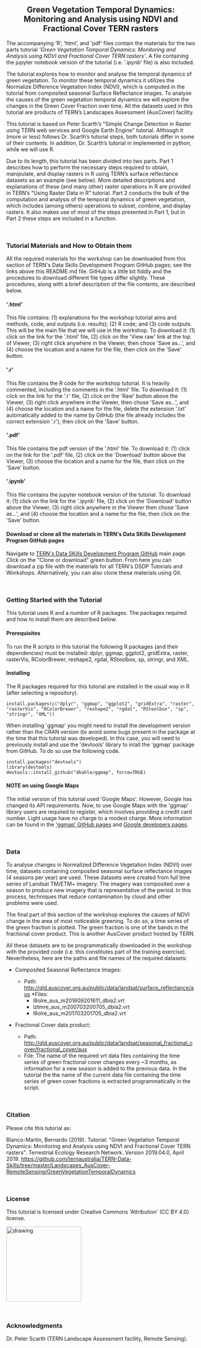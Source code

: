 <center> <h2>
Green Vegetation Temporal Dynamics: Monitoring and Analysis using NDVI and Fractional Cover TERN rasters
</h2> </center>

The accompanying ‘R’, ‘html’, and 'pdf’ files contain the materials for the two parts tutorial *'Green Vegetation Temporal Dynamics: Monitoring and Analysis using NDVI and Fractional Cover TERN rasters'*.   A file containing the jupyter notebook version of the tutorial (i.e. '.ipynb' file) is also included. 

The tutorial explores how to monitor and analyse the temporal dynamics of green vegetation. To monitor these temporal dynamics it utilizes the Normalize Difference Vegetation Index (NDVI), which is computed in the tutorial from composited seasonal Surface Reflectance images. To analyse the causes of the green vegetation temporal dynamics we will explore the changes in the Green Cover Fraction over time. All the datasets used in this tutorial are products of TERN’s Landscapes Assessment (AusCover) facility.

This tutorial is based on Peter Scarth’s "Simple Change Detection in Raster using TERN web services and Google Earth Engine" tutorial. Although it (more or less) follows Dr. Scarth’s tutorial steps, both tutorials differ in some of their contents. In addition, Dr. Scarth’s tutorial in implemented in python, while we will use R.

Due to its length, this tutorial has been divided into two parts. Part 1 describes how to perform the necessary steps required to obtain, manipulate, and display rasters in R using TERN’s surface reflectance datasets as an example (see below). More detailed descriptions and explanations of these (and many other) raster operations in R are provided in TERN’s “Using Raster Data in R” tutorial. Part 2 conducts the bulk of the computation and analysis of the temporal dynamics of green vegetation, which includes (among others) operations to subset, combine, and display rasters. It also makes use of most of the steps presented in Part 1, but in Part 2 these steps are included in a function. 


&nbsp;
### Tutorial Materials and How to Obtain them

All the required materials for the workshop can be downloaded from this section of TERN's Data Skills Development Program GitHub pages; see the links above this README.md file. GitHub is a little bit fiddly and the procedures to download different file types differ slightly. These procedures, along with a brief description of the file contents, are described below.

#### '.html'

This file contains: (1) explanations for the workshop tutorial aims and methods, code, and outputs (i.e. results); (2) R code; and (3) code outputs. This will be the main file that we will use in the workshop. To download it: (1) click on the link for the '.html' file, (2) click on the 'View raw' link at the top of Viewer, (3) right click anywhere in the Viewer, then chose 'Save as...', and (4) choose the location and a name for the file, then click on the 'Save' button.

#### '.r'

This file contains the R code for the workshop tutorial. It is heavily commented, including the comments in the '.html' file. To download it: (1) click on the link for the '.r' file, (2) click on the 'Raw' button above the Viewer, (3) right click anywhere in the Viewer, then chose 'Save as...', and (4) choose the location and a name for the file, delete the extension '.txt' automatically added to the name by GitHub (the file already includes the correct extension '.r'), then click on the 'Save' button.

#### '.pdf' 

This file contains the pdf version of the '.html' file. To download it: (1) click on the link for the '.pdf' file, (2) click on the 'Download' button above the Viewer, (3) choose the location and a name for the file, then click on the 'Save' button.  

#### '.ipynb' 

This file contains the jupyter notebook version of the tutorial. To download it: (1) click on the link for the '.ipynb' file, (2) click on the 'Download' button above the Viewer, (3) right click anywhere in the Viewer then chose 'Save as...', and (4) choose the location and a name for the file, then click on the 'Save' button. 

#### Download or clone all the materials in TERN's Data SKills Development Program GitHub pages

Navigate to [TERN's Data SKills Development Program GitHub](https://github.com/ternaustralia/TERN-Data-Skills) main page. Click on the "Clone or download" green button. From here you can download a zip file with the materials for all TERN's DSDP Tutorials and Workshops. Alternatively, you can also clone these materials using Git.


&nbsp;
### Getting Started with the Tutorial

This tutorial uses R and a number of R packages. The packages required and how to install them are described below.

#### Prerequisites

To run the R scripts in this tutorial the following R packages (and their dependencies) must be installed: dplyr, ggmap, ggplot2, gridExtra, raster, rasterVis, RColorBrewer, reshape2, rgdal, RStoolbox, sp, stringr, and XML. 

#### Installing

The R packages required for this tutorial are installed in the usual way in R (after selecting a repository).

```
install.packages(c("dplyr", "ggmap", "ggplot2", "gridExtra", "raster", "rasterVis", "RColorBrewer", "reshape2", "rgdal", "RStoolbox", "sp", "stringr", "XML"))
```

When installing 'ggmap' you might need to install the development version rather than the CRAN version (to avoid some bugs present in the package at the time that this tutorial was developed). In this case, you will need to previously install and use the 'devtools' library to intall the 'ggmap' package from GitHub. To do so use the following code.

```
install.packages("devtools")
library(devtools)
devtools::install_github("dkahle/ggmap", force=TRUE)
```

#### NOTE on using Google Maps

The initial version of this tutorial used 'Google Maps'. However, Google has changed its API requirements. Now, to use Google Maps with the 'ggmap' library users are required to register, which involves providing a credit card number. Light usage have no charge to a modest charge. More information can be found in the ['ggmap' GitHub pages](https://github.com/dkahle/ggmap) and [Google developers pages](https://developers.google.com/maps/documentation/geocoding/usage-and-billing).


&nbsp;
### Data

To analyse changes in Normalized Difference Vegetation Index (NDVI) over time, datasets containing composited seasonal surface reflectance images (4 seasons per year) are used. These datasets were created from full time series of Landsat TM/ETM+ imagery. The imagery was composited over a season to produce new imagery that is representative of the period. In this process, techniques that reduce contamination by cloud and other problems were used. 
   
   The final part of this section of the workshop explores the causes of NDVI change in the area of most noticeable greening. To do so, a time series of the green fraction is plotted. The green fraction is one of the bands in the fractional cover product. This is another AusCover product hosted by TERN.
   
   All these datasets are to be programmatically downloaded in the workshop with the provided code (i.e. this constitutes part of the training exercise). Nevertheless, here are the paths and file names of the required datasets:

* Composited Seasonal Reflectance Images: 
  * Path: http://qld.auscover.org.au/public/data/landsat/surface_reflectance/aus
  *Files: 
    * l8olre_aus_m201609201611_dbia2.vrt
    * lztmre_aus_m200703200705_dbia2.vrt
    * l8olre_aus_m201703201705_dbia2.vrt

* Fractional Cover data product: 
  * Path: http://qld.auscover.org.au/public/data/landsat/seasonal_fractional_cover/fractional_cover/aus
  * File:  The name of the required vrt data files containing the time series of green fractional cover changes every ~3 months, as information for a new season is added to the previous data. In the tutorial the the name of the current data file containing the time series of green cover fractions is extracted programmatically in the script. 


&nbsp;
### Citation

Please cite this tutorial as: 

Blanco-Martin, Bernardo (2019).
Tutorial: "Green Vegetation Temporal Dynamics: Monitoring and Analysis using NDVI and Fractional Cover TERN rasters".
Terrestrial Ecology Research Network.
Version 2019.04.0, April 2019.
https://github.com/ternaustralia/TERN-Data-Skills/tree/master/Landscapes_AusCover-RemoteSensing/GreenVegetationTemporalDynamics


&nbsp;
### License

This tutorial is licensed under Creative Commons 'Attribution' (CC BY 4.0) license.

<img src="https://mirrors.creativecommons.org/presskit/buttons/88x31/png/by.png" alt="drawing" width="200"/>


&nbsp;
### Acknowledgments
Dr. Peter Scarth  (TERN Landscape Assessment facility, Remote Sensing).












